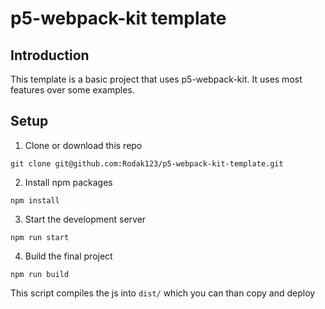 # p5-webpack-kit template

## Introduction
This template is a basic project that uses p5-webpack-kit.
It uses most features over some examples. 

## Setup
1. Clone or download this repo
```shell
git clone git@github.com:Rodak123/p5-webpack-kit-template.git
```

2. Install npm packages
```shell
npm install
```

3. Start the development server
```shell
npm run start
```

4. Build the final project
```shell
npm run build
```
This script compiles the js into `dist/` which you can than copy and deploy